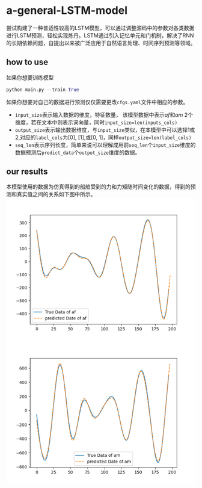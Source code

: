 # a-general-LSTM-model

尝试构建了一种普适性较高的LSTM模型，可以通过调整源码中的参数对各类数据进行LSTM预测，轻松实现炼丹。LSTM通过引入记忆单元和门机制，解决了RNN的长期依赖问题，自提出以来被广泛应用于自然语言处理、时间序列预测等领域。

## how to use

如果你想要训练模型

```python
python main.py --train True
```

如果你想要对自己的数据进行预测仅仅需要更改`cfgs.yaml`文件中相应的参数。

- `input_size`表示输入数据的维度，特征数量， 该模型数据中表示$af$和$am$ 2个维度，若在文本中则表示词向量，同时`input_size=len(inputs_cols)`
- `output_size`表示输出数据维度，与`input_size`类似，在本模型中可以选择1或2,对应的`label_cols`为[0], [1],或[0, 1]，同样`output_size=len(label_cols)`
- `seq_len`表示序列长度，简单来说可以理解成用前`seq_len`个`input_size`维度的数据预测后`predict_data`个`output_size`维度的数据。

## our results

本模型使用的数据为仿真得到的船舶受到的力和力矩随时间变化的数据，得到的预测和真实值之间的关系如下图中所示。
![af](./figure/af.png)
![am](./figure/am.png)

